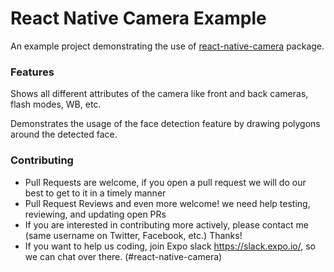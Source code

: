 # React Native Camera Example

An example project demonstrating the use of [react-native-camera](https://github.com/react-native-community/react-native-camera) package.

### Features

Shows all different attributes of the camera like front and back cameras, flash modes, WB, etc.

Demonstrates the usage of the face detection feature by drawing polygons around the detected face.

### Contributing
- Pull Requests are welcome, if you open a pull request we will do our best to get to it in a timely manner
- Pull Request Reviews and even more welcome! we need help testing, reviewing, and updating open PRs
- If you are interested in contributing more actively, please contact me (same username on Twitter, Facebook, etc.) Thanks!
- If you want to help us coding, join Expo slack https://slack.expo.io/, so we can chat over there. (#react-native-camera)

